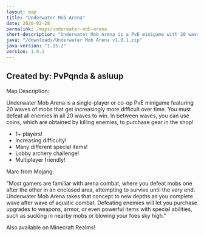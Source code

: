 ```yaml
---
layout: map
title: "Underwater Mob Arena"
date: 2020-02-28
permalink: /maps/underwater-mob-arena
short-description: "Underwater Mob Arena is a PvE minigame with 20 waves of mobs to defeat alone or with friends!"
java: "/downloads/Underwater Mob Arena v1.0.1.zip"
java-version: "1.15.2"
version: 1.0.1
---
```


Created by: PvPqnda & asluup
-

Map Description:

Underwater Mob Arena is a single-player or co-op PvE minigame featuring 20 waves of mobs that get increasingly more difficult over time. You must defeat all enemies in all 20 waves to win. In between waves, you can use coins, which are obtained by killing enemies, to purchase gear in the shop!

- 1+ players!
- Increasing difficulty!
- Many different special items!
- Lobby archery challenge!
- Multiplayer friendly!

Marc from Mojang:

"Most gamers are familiar with arena combat, where you defeat mobs one after the other in an enclosed area, attempting to survive until the very end. Underwater Mob Arena takes that concept to new depths as you complete wave after wave of aquatic combat. Defeating enemies will let you purchase upgrades to weapons, armor, or even powerful items with special abilities, such as sucking in nearby mobs or blowing your foes sky high."

Also available on Minecraft Realms!